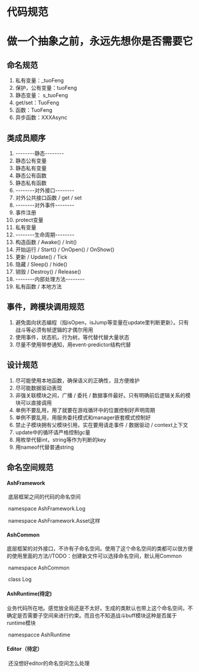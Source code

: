 # 代码规范



# 做一个抽象之前，永远先想你是否需要它

## **命名规范**

1. 私有变量：_tuoFeng
2. 保护，公有变量：tuoFeng
3. 静态变量： s_tuoFeng
4. get/set：TuoFeng
5. 函数：TuoFeng
6. 异步函数：XXXAsync

## **类成员顺序**

1. --------静态--------
2. 静态公有变量
3. 静态私有变量
4. 静态公有函数
5. 静态私有函数
6. --------对外接口--------
7. 对外公共接口函数 / get / set
8. --------对外事件--------
9. 事件注册
10. protect变量
11. 私有变量
12. --------生命周期--------
13. 构造函数 / Awake() / Init()
14. 开始运行 / Start() / OnOpen() / OnShow()
15. 更新 / Update() / Tick
16. 隐藏 / Sleep() / hide()
17. 销毁 / Destroy() / Release()
18. --------内部处理方法--------
19. 私有函数 / 本地方法

## 事件，跨模块调用规范

1. 避免面向状态编程（指isOpen，isJump等变量在update里判断更新）。只有战斗等必须有帧逻辑的才偶尔用用
2. 使用事件，状态机，行为树，等代替代替大量状态
3. 尽量不使用带参通知，用event-predictor结构代替

## **设计规范**

1. 尽可能使用本地函数，确保语义的正确性，且方便维护
2. 尽可能数据驱动表现
3. 非强关联模块之间，广播 / 委托 / 数据事件最好。只有明确前后逻辑关系的模块可以直接调用
4. 单例不要乱用，用了就要在游戏循环中的位置控制好声明周期
5. 单例不要乱用，用服务委托模式和manager嵌套模式控制好
6. 禁止子模块拥有父模块引用，实在要用请走事件 / 数据驱动 / context上下文
7. update中的循环请严格控制gc量
8. 用枚举代替int，string等作为判断的key
9. 用nameof代替普通string

## 命名空间规范

#### AshFramework

​	底层框架之间的代码的命名空间

​		namespace AshFramework.Log

​		namespace AshFramework.Asset这样

#### AshCommon

​	底层框架的对外接口，不许有子命名空间。使用了这个命名空间的类都可以很方便的使用里面的方法//TODO：创建新文件可以选择命名空间，默认用Common

​		namespace AshCommon

​				class Log

#### AshRuntime(待定)

​	业务代码所在地。感觉放全局还是不太好。生成的类默认也带上这个命名空间，不确定是否需要子空间来进行约束。而且也不知道战斗buff模块这种是否属于runtime模块	

​	namespacce AshRuntime

#### Editor（待定）

​	还没想好editor的命名空间怎么处理